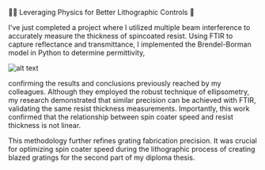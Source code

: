 👩‍🔬 Leveraging Physics for Better Lithographic Controls 🔬

I've just completed a project where I utilized multiple beam interference to accurately measure the thickness of spincoated resist. Using FTIR to capture reflectance and transmittance, I implemented the Brendel-Borman model in Python to determine permittivity,

![alt text]([http://url/to/img.png](https://github.com/JohnyCoder238/FTIR_analysis/blob/main/fit_reflx_sub.png))

confirming the results and conclusions previously reached by my colleagues. Although they employed the robust technique of ellipsometry, my research demonstrated that similar precision can be achieved with FTIR, validating the same resist thickness measurements. Importantly, this work confirmed that the relationship between spin coater speed and resist thickness is not linear.

This methodology further refines grating fabrication precision. It was crucial for optimizing spin coater speed during the lithographic process of creating blazed gratings for the second part of my diploma thesis.

